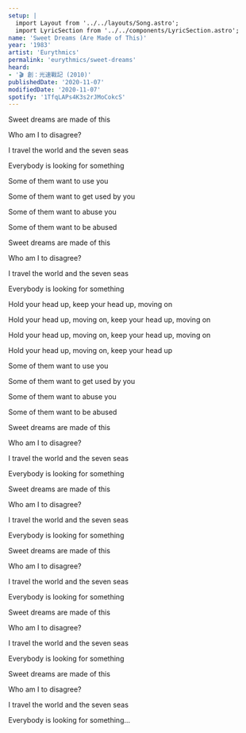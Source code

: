 ```yaml
---
setup: |
  import Layout from '../../layouts/Song.astro';
  import LyricSection from '../../components/LyricSection.astro';
name: 'Sweet Dreams (Are Made of This)'
year: '1983'
artist: 'Eurythmics'
permalink: 'eurythmics/sweet-dreams'
heard:
- '🎬 創：光速戰記 (2010)'
publishedDate: '2020-11-07'
modifiedDate: '2020-11-07'
spotify: '1TfqLAPs4K3s2rJMoCokcS'
---
```


<LyricSection>

Sweet dreams are made of this

Who am I to disagree?

I travel the world and the seven seas

Everybody is looking for something

</LyricSection>

<LyricSection>

Some of them want to use you

Some of them want to get used by you

Some of them want to abuse you

Some of them want to be abused

</LyricSection>

<LyricSection>

Sweet dreams are made of this

Who am I to disagree?

I travel the world and the seven seas

Everybody is looking for something

</LyricSection>

<LyricSection>

Hold your head up, keep your head up, moving on

Hold your head up, moving on, keep your head up, moving on

Hold your head up, moving on, keep your head up, moving on

Hold your head up, moving on, keep your head up

</LyricSection>

<LyricSection>

Some of them want to use you

Some of them want to get used by you

Some of them want to abuse you

Some of them want to be abused

</LyricSection>

<LyricSection>

Sweet dreams are made of this

Who am I to disagree?

I travel the world and the seven seas

Everybody is looking for something

</LyricSection>

<LyricSection>

Sweet dreams are made of this

Who am I to disagree?

I travel the world and the seven seas

Everybody is looking for something

</LyricSection>

<LyricSection>

Sweet dreams are made of this

Who am I to disagree?

I travel the world and the seven seas

Everybody is looking for something

</LyricSection>

<LyricSection>

Sweet dreams are made of this

Who am I to disagree?

I travel the world and the seven seas

Everybody is looking for something

</LyricSection>

<LyricSection>

Sweet dreams are made of this

Who am I to disagree?

I travel the world and the seven seas

Everybody is looking for something...

</LyricSection>
